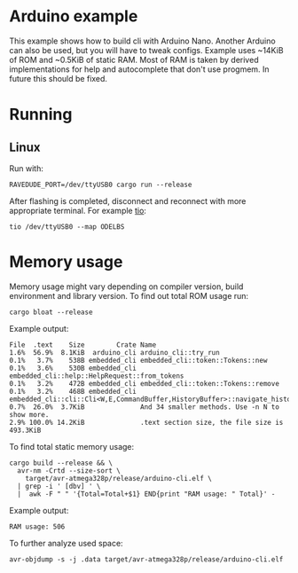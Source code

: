 # Arduino example

This example shows how to build cli with Arduino Nano.
Another Arduino can also be used, but you will have to tweak configs.
Example uses ~14KiB of ROM and ~0.5KiB of static RAM.
Most of RAM is taken by derived implementations for help and autocomplete
that don't use progmem. In future this should be fixed.

# Running
## Linux

Run with:
```shell
RAVEDUDE_PORT=/dev/ttyUSB0 cargo run --release
```

After flashing is completed, disconnect and reconnect with more
appropriate terminal. For example [tio](https://github.com/tio/tio):

```shell
tio /dev/ttyUSB0 --map ODELBS
```

# Memory usage

Memory usage might vary depending on compiler version, build environment and library version.
To find out total ROM usage run:

```shell
cargo bloat --release
```

Example output:
```
File  .text    Size        Crate Name
1.6%  56.9%  8.1KiB  arduino_cli arduino_cli::try_run
0.1%   3.7%    538B embedded_cli embedded_cli::token::Tokens::new
0.1%   3.6%    530B embedded_cli embedded_cli::help::HelpRequest::from_tokens
0.1%   3.2%    472B embedded_cli embedded_cli::token::Tokens::remove
0.1%   3.2%    468B embedded_cli embedded_cli::cli::Cli<W,E,CommandBuffer,HistoryBuffer>::navigate_history
0.7%  26.0%  3.7KiB              And 34 smaller methods. Use -n N to show more.
2.9% 100.0% 14.2KiB              .text section size, the file size is 493.3KiB
```

To find total static memory usage:

```shell
cargo build --release && \
  avr-nm -Crtd --size-sort \
    target/avr-atmega328p/release/arduino-cli.elf \
  | grep -i ' [dbv] ' \
  |  awk -F " " '{Total=Total+$1} END{print "RAM usage: " Total}' -
```

Example output:
```
RAM usage: 506
```

To further analyze used space:
```
avr-objdump -s -j .data target/avr-atmega328p/release/arduino-cli.elf
```

